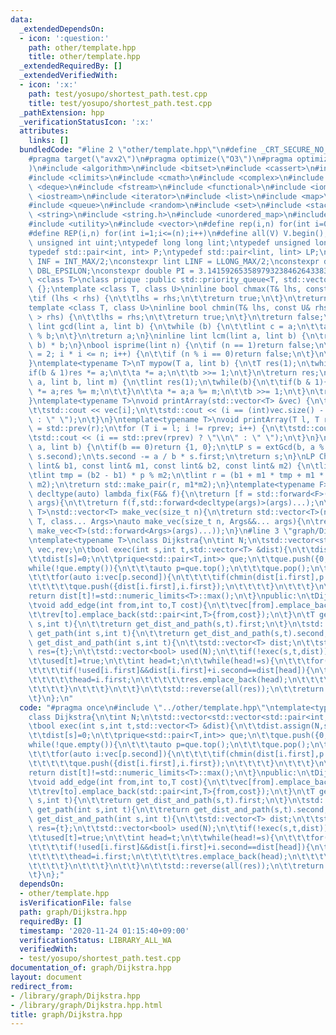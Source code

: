 ```yaml
---
data:
  _extendedDependsOn:
  - icon: ':question:'
    path: other/template.hpp
    title: other/template.hpp
  _extendedRequiredBy: []
  _extendedVerifiedWith:
  - icon: ':x:'
    path: test/yosupo/shortest_path.test.cpp
    title: test/yosupo/shortest_path.test.cpp
  _pathExtension: hpp
  _verificationStatusIcon: ':x:'
  attributes:
    links: []
  bundledCode: "#line 2 \"other/template.hpp\"\n#define _CRT_SECURE_NO_WARNINGS\n\
    #pragma target(\"avx2\")\n#pragma optimize(\"O3\")\n#pragma optimize(\"unroll-loops\"\
    )\n#include <algorithm>\n#include <bitset>\n#include <cassert>\n#include <cfloat>\n\
    #include <climits>\n#include <cmath>\n#include <complex>\n#include <ctime>\n#include\
    \ <deque>\n#include <fstream>\n#include <functional>\n#include <iomanip>\n#include\
    \ <iostream>\n#include <iterator>\n#include <list>\n#include <map>\n#include <memory>\n\
    #include <queue>\n#include <random>\n#include <set>\n#include <stack>\n#include\
    \ <string>\n#include <string.h>\n#include <unordered_map>\n#include <unordered_set>\n\
    #include <utility>\n#include <vector>\n#define rep(i,n) for(int i=0;i<(n);i++)\n\
    #define REP(i,n) for(int i=1;i<=(n);i++)\n#define all(V) V.begin(),V.end()\ntypedef\
    \ unsigned int uint;\ntypedef long long lint;\ntypedef unsigned long long ulint;\n\
    typedef std::pair<int, int> P;\ntypedef std::pair<lint, lint> LP;\nconstexpr int\
    \ INF = INT_MAX/2;\nconstexpr lint LINF = LLONG_MAX/2;\nconstexpr double eps =\
    \ DBL_EPSILON;\nconstexpr double PI = 3.141592653589793238462643383279;\ntemplate\
    \ <class T>\nclass prique :public std::priority_queue<T, std::vector<T>, std::greater<T>>\
    \ {};\ntemplate <class T, class U>\ninline bool chmax(T& lhs, const U& rhs) {\n\
    \tif (lhs < rhs) {\n\t\tlhs = rhs;\n\t\treturn true;\n\t}\n\treturn false;\n}\n\
    template <class T, class U>\ninline bool chmin(T& lhs, const U& rhs) {\n\tif (lhs\
    \ > rhs) {\n\t\tlhs = rhs;\n\t\treturn true;\n\t}\n\treturn false;\n}\ninline\
    \ lint gcd(lint a, lint b) {\n\twhile (b) {\n\t\tlint c = a;\n\t\ta = b; b = c\
    \ % b;\n\t}\n\treturn a;\n}\ninline lint lcm(lint a, lint b) {\n\treturn a / gcd(a,\
    \ b) * b;\n}\nbool isprime(lint n) {\n\tif (n == 1)return false;\n\tfor (int i\
    \ = 2; i * i <= n; i++) {\n\t\tif (n % i == 0)return false;\n\t}\n\treturn true;\n\
    }\ntemplate<typename T>\nT mypow(T a, lint b) {\n\tT res(1);\n\twhile(b){\n\t\t\
    if(b & 1)res *= a;\n\t\ta *= a;\n\t\tb >>= 1;\n\t}\n\treturn res;\n}\nlint modpow(lint\
    \ a, lint b, lint m) {\n\tlint res(1);\n\twhile(b){\n\t\tif(b & 1){\n\t\t\tres\
    \ *= a;res %= m;\n\t\t}\n\t\ta *= a;a %= m;\n\t\tb >>= 1;\n\t}\n\treturn res;\n\
    }\ntemplate<typename T>\nvoid printArray(std::vector<T> &vec) {\n\trep(i, vec.size()){\n\
    \t\tstd::cout << vec[i];\n\t\tstd::cout << (i == (int)vec.size() - 1 ? \"\\n\"\
    \ : \" \");\n\t}\n}\ntemplate<typename T>\nvoid printArray(T l, T r) {\n\tT rprev\
    \ = std::prev(r);\n\tfor (T i = l; i != rprev; i++) {\n\t\tstd::cout << *i;\n\t\
    \tstd::cout << (i == std::prev(rprev) ? \"\\n\" : \" \");\n\t}\n}\nLP extGcd(lint\
    \ a, lint b) {\n\tif(b == 0)return {1, 0};\n\tLP s = extGcd(b, a % b);\n\tstd::swap(s.first,\
    \ s.second);\n\ts.second -= a / b * s.first;\n\treturn s;\n}\nLP ChineseRem(const\
    \ lint& b1, const lint& m1, const lint& b2, const lint& m2) {\n\tlint p = extGcd(m1,m2).first;\n\
    \tlint tmp = (b2 - b1) * p % m2;\n\tlint r = (b1 + m1 * tmp + m1 * m2) % (m1 *\
    \ m2);\n\treturn std::make_pair(r, m1*m2);\n}\ntemplate<typename F>\ninline constexpr\
    \ decltype(auto) lambda_fix(F&& f){\n\treturn [f = std::forward<F>(f)](auto&&...\
    \ args){\n\t\treturn f(f,std::forward<decltype(args)>(args)...);\n\t};\n}\ntemplate<typename\
    \ T>\nstd::vector<T> make_vec(size_t n){\n\treturn std::vector<T>(n);\n}\ntemplate<typename\
    \ T, class... Args>\nauto make_vec(size_t n, Args&&... args){\n\treturn std::vector<decltype(make_vec<T>(args...))>(n,\
    \ make_vec<T>(std::forward<Args>(args)...));\n}\n#line 3 \"graph/Dijkstra.hpp\"\
    \ntemplate<typename T>\nclass Dijkstra{\n\tint N;\n\tstd::vector<std::vector<std::pair<int,T>>>\
    \ vec,rev;\n\tbool exec(int s,int t,std::vector<T> &dist){\n\t\tdist.assign(N,std::numeric_limits<T>::max());\n\
    \t\tdist[s]=0;\n\t\tprique<std::pair<T,int>> que;\n\t\tque.push({0,s});\n\t\t\
    while(!que.empty()){\n\t\t\tauto p=que.top();\n\t\t\tque.pop();\n\t\t\tif(dist[p.second]<p.first)continue;\n\
    \t\t\tfor(auto i:vec[p.second]){\n\t\t\t\tif(chmin(dist[i.first],p.first+i.second)){\n\
    \t\t\t\t\tque.push({dist[i.first],i.first});\n\t\t\t\t}\n\t\t\t}\n\t\t}\n\t\t\
    return dist[t]!=std::numeric_limits<T>::max();\n\t}\npublic:\n\tDijkstra(int N):N(N),vec(N),rev(N){}\n\
    \tvoid add_edge(int from,int to,T cost){\n\t\tvec[from].emplace_back(std::pair<int,T>{to,cost});\n\
    \t\trev[to].emplace_back(std::pair<int,T>{from,cost});\n\t}\n\tT get_dist(int\
    \ s,int t){\n\t\treturn get_dist_and_path(s,t).first;\n\t}\n\tstd::vector<int>\
    \ get_path(int s,int t){\n\t\treturn get_dist_and_path(s,t).second;\n\t}\n\tstd::pair<T,std::vector<int>>\
    \ get_dist_and_path(int s,int t){\n\t\tstd::vector<T> dist;\n\t\tstd::vector<int>\
    \ res={t};\n\t\tstd::vector<bool> used(N);\n\t\tif(!exec(s,t,dist))return {-1,{}};\n\
    \t\tused[t]=true;\n\t\tint head=t;\n\t\twhile(head!=s){\n\t\t\tfor(auto i:rev[head]){\n\
    \t\t\t\tif(!used[i.first]&&dist[i.first]+i.second==dist[head]){\n\t\t\t\t\tused[i.first]=true;\n\
    \t\t\t\t\thead=i.first;\n\t\t\t\t\tres.emplace_back(head);\n\t\t\t\t\tbreak;\n\
    \t\t\t\t}\n\t\t\t}\n\t\t}\n\t\tstd::reverse(all(res));\n\t\treturn {dist[t],res};\n\
    \t}\n};\n"
  code: "#pragma once\n#include \"../other/template.hpp\"\ntemplate<typename T>\n\
    class Dijkstra{\n\tint N;\n\tstd::vector<std::vector<std::pair<int,T>>> vec,rev;\n\
    \tbool exec(int s,int t,std::vector<T> &dist){\n\t\tdist.assign(N,std::numeric_limits<T>::max());\n\
    \t\tdist[s]=0;\n\t\tprique<std::pair<T,int>> que;\n\t\tque.push({0,s});\n\t\t\
    while(!que.empty()){\n\t\t\tauto p=que.top();\n\t\t\tque.pop();\n\t\t\tif(dist[p.second]<p.first)continue;\n\
    \t\t\tfor(auto i:vec[p.second]){\n\t\t\t\tif(chmin(dist[i.first],p.first+i.second)){\n\
    \t\t\t\t\tque.push({dist[i.first],i.first});\n\t\t\t\t}\n\t\t\t}\n\t\t}\n\t\t\
    return dist[t]!=std::numeric_limits<T>::max();\n\t}\npublic:\n\tDijkstra(int N):N(N),vec(N),rev(N){}\n\
    \tvoid add_edge(int from,int to,T cost){\n\t\tvec[from].emplace_back(std::pair<int,T>{to,cost});\n\
    \t\trev[to].emplace_back(std::pair<int,T>{from,cost});\n\t}\n\tT get_dist(int\
    \ s,int t){\n\t\treturn get_dist_and_path(s,t).first;\n\t}\n\tstd::vector<int>\
    \ get_path(int s,int t){\n\t\treturn get_dist_and_path(s,t).second;\n\t}\n\tstd::pair<T,std::vector<int>>\
    \ get_dist_and_path(int s,int t){\n\t\tstd::vector<T> dist;\n\t\tstd::vector<int>\
    \ res={t};\n\t\tstd::vector<bool> used(N);\n\t\tif(!exec(s,t,dist))return {-1,{}};\n\
    \t\tused[t]=true;\n\t\tint head=t;\n\t\twhile(head!=s){\n\t\t\tfor(auto i:rev[head]){\n\
    \t\t\t\tif(!used[i.first]&&dist[i.first]+i.second==dist[head]){\n\t\t\t\t\tused[i.first]=true;\n\
    \t\t\t\t\thead=i.first;\n\t\t\t\t\tres.emplace_back(head);\n\t\t\t\t\tbreak;\n\
    \t\t\t\t}\n\t\t\t}\n\t\t}\n\t\tstd::reverse(all(res));\n\t\treturn {dist[t],res};\n\
    \t}\n};"
  dependsOn:
  - other/template.hpp
  isVerificationFile: false
  path: graph/Dijkstra.hpp
  requiredBy: []
  timestamp: '2020-11-24 01:15:40+09:00'
  verificationStatus: LIBRARY_ALL_WA
  verifiedWith:
  - test/yosupo/shortest_path.test.cpp
documentation_of: graph/Dijkstra.hpp
layout: document
redirect_from:
- /library/graph/Dijkstra.hpp
- /library/graph/Dijkstra.hpp.html
title: graph/Dijkstra.hpp
---
```


